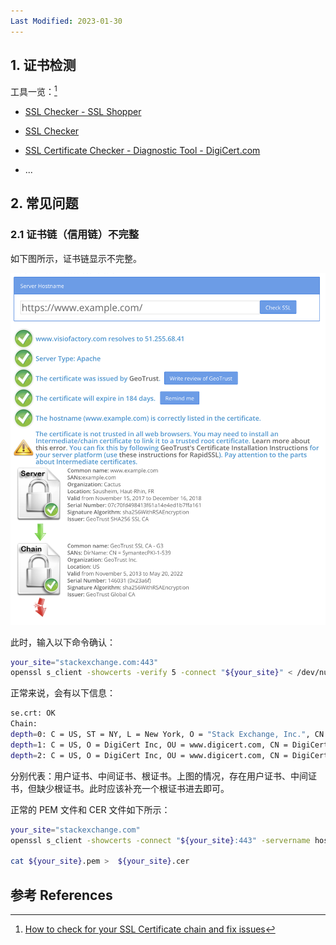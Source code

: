 ```yaml
---
Last Modified: 2023-01-30
---
```





## 1. 证书检测

工具一览：[^1]

- [SSL Checker - SSL Shopper](https://www.sslshopper.com/ssl-checker.html)
- [SSL Checker](https://decoder.link/sslchecker/)
- [SSL Certificate Checker - Diagnostic Tool - DigiCert.com](https://www.digicert.com/help/)

- ...



## 2. 常见问题



### 2.1 证书链（信用链）不完整

如下图所示，证书链显示不完整。

<img src="https://raw.githubusercontent.com/caliburn1994/caliburn1994.github.io/master/images/202301300158277.png" alt="" width="650" />

此时，输入以下命令确认：

```bash
your_site="stackexchange.com:443"
openssl s_client -showcerts -verify 5 -connect "${your_site}" < /dev/null
```

正常来说，会有以下信息：

```bash
se.crt: OK
Chain:
depth=0: C = US, ST = NY, L = New York, O = "Stack Exchange, Inc.", CN = *.stackexchange.com (untrusted)
depth=1: C = US, O = DigiCert Inc, OU = www.digicert.com, CN = DigiCert SHA2 High Assurance Server CA (untrusted)
depth=2: C = US, O = DigiCert Inc, OU = www.digicert.com, CN = DigiCert High Assurance EV Root CA
```

分别代表：用户证书、中间证书、根证书。上图的情况，存在用户证书、中间证书，但缺少根证书。此时应该补充一个根证书进去即可。

正常的 PEM 文件和 CER 文件如下所示：

```bash
your_site="stackexchange.com"
openssl s_client -showcerts -connect "${your_site}:443" -servername host.name.com  </dev/null | sed -ne '/-BEGIN CERTIFICATE-/,/-END CERTIFICATE-/p' > ${your_site}.pem

cat ${your_site}.pem >  ${your_site}.cer
```

## 参考 References

[^1]:[How to check for your SSL Certificate chain and fix issues](https://sitemonki.com/blog/how-to-check-for-your-ssl-certificate-chain-and-fix-issues/)